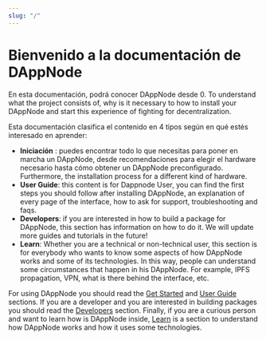 ```yaml
---
slug: "/"
---
```


# Bienvenido a la documentación de DAppNode

En esta documentación, podrá conocer DAppNode desde 0. To understand what the project consists of, why is it necessary to how to install your DAppNode and start this experience of fighting for decentralization.

Esta documentación clasifica el contenido en 4 tipos según en qué estés interesado en aprender:

- **Iniciación** : puedes encontrar todo lo que necesitas para poner en marcha un DAppNode, desde recomendaciones para elegir el hardware necesario hasta cómo obtener un DAppNode preconfigurado. Furthermore, the installation process for a different kind of hardware.
- **User Guide**: this content is for Dappnode User, you can find the first steps you should follow after installing DAppNode, an explanation of every page of the interface, how to ask for support, troubleshooting and faqs.
- **Developers**: if you are interested in how to build a package for DAppNode, this section has information on how to do it. We will update more guides and tutorials in the future!
- **Learn**: Whether you are a technical or non-technical user, this section is for everybody who wants to know some aspects of how DAppNode works and some of its technologies. In this way, people can understand some circumstances that happen in his DAppNode. For example, IPFS propagation, VPN, what is there behind the interface, etc.

For using DAppNode you should read the [Get Started](./get-started/intro) and [User Guide](./user-guide/overview) sections. If you are a developer and you are interested in building packages you should read the [Developers](./developers/overall) section. Finally, if you are a curious person and want to learn how is DAppNode inside, [Learn](./learn/overall) is a section to understand how DAppNode works and how it uses some technologies.
